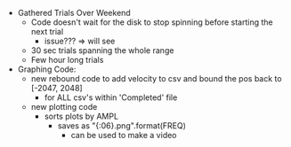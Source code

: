 - Gathered Trials Over Weekend
	- Code doesn't wait for the disk to stop spinning before starting the next trial
		- issue??? => will see
	- 30 sec trials spanning the whole range
	- Few hour long trials
- Graphing Code:
	- new rebound code to add velocity to csv and bound the pos back to [-2047, 2048]
		- for ALL csv's within 'Completed' file
	- new plotting code
		- sorts plots by AMPL
			- saves as "{:06}.png".format(FREQ)
				- can be used to make a video